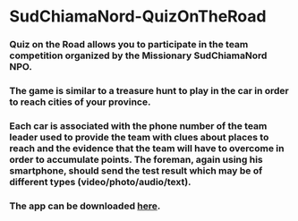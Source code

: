 # SudChiamaNord-QuizOnTheRoad

### Quiz on the Road allows you to participate in the team competition organized by the Missionary SudChiamaNord NPO.

### The game is similar to a treasure hunt to play in the car in order to reach cities of your province.

### Each car is associated with the phone number of the team leader used to provide the team with clues about places to reach and the evidence that the team will have to overcome in order to accumulate points. The foreman, again using his smartphone, should send the test result which may be of different types (video/photo/audio/text).

### The app can be downloaded [here](https://play.google.com/store/apps/details?id=nord.chiama.sud.caccia). 
